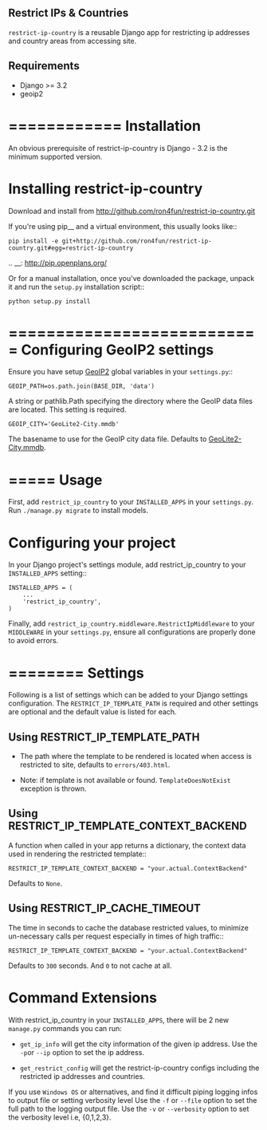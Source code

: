 Restrict IPs & Countries 
------------------------

``restrict-ip-country`` is a reusable Django app for restricting ip addresses and country areas from accessing site.

Requirements
------------

* Django >= 3.2
* geoip2


============
Installation
============

An obvious prerequisite of restrict-ip-country is Django - 3.2 is the
minimum supported version.


Installing restrict-ip-country
==============================

Download and install from http://github.com/ron4fun/restrict-ip-country.git

If you're using pip__ and a virtual environment, this usually looks like::

    pip install -e git+http://github.com/ron4fun/restrict-ip-country.git#egg=restrict-ip-country

.. __: http://pip.openplans.org/

Or for a manual installation, once you've downloaded the package, unpack it
and run the ``setup.py`` installation script::

    python setup.py install


===========================
Configuring GeoIP2 settings
===========================

Ensure you have setup [GeoIP2](https://docs.djangoproject.com/en/3.2/ref/contrib/gis/geoip2/) 
global variables in your ``settings.py``::

    GEOIP_PATH=os.path.join(BASE_DIR, 'data')

A string or pathlib.Path specifying the directory where the GeoIP data files are located. 
This setting is required.

    GEOIP_CITY='GeoLite2-City.mmdb'

The basename to use for the GeoIP city data file. Defaults to [GeoLite2-City.mmdb](https://git.io/GeoLite2-City.mmdb).


=====
Usage
=====

First, add ``restrict_ip_country`` to your ``INSTALLED_APPS`` in your ``settings.py``.
Run ``./manage.py migrate`` to install models.


Configuring your project
========================

In your Django project's settings module, add restrict_ip_country to your
``INSTALLED_APPS`` setting::
    
    INSTALLED_APPS = (
        ...
        'restrict_ip_country',
    )

Finally, add ``restrict_ip_country.middleware.RestrictIpMiddleware`` to your ``MIDDLEWARE`` in your ``settings.py``, 
ensure all configurations are properly done to avoid errors.


========
Settings
========

Following is a list of settings which can be added to your Django settings
configuration. The ``RESTRICT_IP_TEMPLATE_PATH`` is required and other settings 
are optional and the default value is listed for each.


Using RESTRICT_IP_TEMPLATE_PATH
-------------------------------

* The path where the template to be rendered is located when access is restricted to site,
defaults to ``errors/403.html``.

* Note: if template is not available or found. ``TemplateDoesNotExist`` exception is thrown.


Using RESTRICT_IP_TEMPLATE_CONTEXT_BACKEND
------------------------------------------

A function when called in your app returns a dictionary, the 
context data used in rendering the restricted template::

    RESTRICT_IP_TEMPLATE_CONTEXT_BACKEND = "your.actual.ContextBackend"

Defaults to ``None``.


Using RESTRICT_IP_CACHE_TIMEOUT
-------------------------------

The time in seconds to cache the database restricted values, 
to minimize un-necessary calls per request especially in times of high traffic::

    RESTRICT_IP_TEMPLATE_CONTEXT_BACKEND = "your.actual.ContextBackend"

Defaults to ``300`` seconds. And ``0`` to not cache at all.


Command Extensions
==================

With restrict_ip_country in your ``INSTALLED_APPS``, there will be 2 new
``manage.py`` commands you can run:

* ``get_ip_info`` will get the city information of the given ip address.
  Use the ``-p``or ``--ip`` option to set the ip address.

* ``get_restrict_config`` will get the restrict-ip-country configs including 
  the restricted ip addresses and countries.


If you use `Windows OS` or alternatives, and find it difficult piping logging infos to output file or setting verbosity level
Use the ``-f`` or ``--file`` option to set the full path to the logging output file.
Use the ``-v`` or ``--verbosity`` option to set the verbosity level i.e, {0,1,2,3}.

